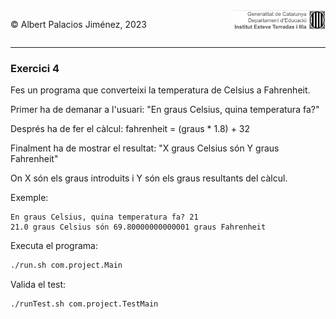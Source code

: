 <div style="display: flex; width: 100%;">
    <div style="flex: 1; padding: 0px;">
        <p>© Albert Palacios Jiménez, 2023</p>
    </div>
    <div style="flex: 1; padding: 0px; text-align: right;">
        <img src="../../assets/ieti.png" height="32" alt="Logo de IETI" style="max-height: 32px;">
    </div>
</div>
<hr/>

### Exercici 4

Fes un programa que converteixi la temperatura de Celsius a Fahrenheit.

Primer ha de demanar a l'usuari: "En graus Celsius, quina temperatura fa?"

Després ha de fer el càlcul: fahrenheit = (graus * 1.8) + 32

Finalment ha de mostrar el resultat: "X graus Celsius són Y graus Fahrenheit"

On X són els graus introduits i Y són els graus resultants del càlcul.

Exemple:
```text
En graus Celsius, quina temperatura fa? 21
21.0 graus Celsius són 69.80000000000001 graus Fahrenheit
```

Executa el programa:
```bash
./run.sh com.project.Main
```

Valida el test:
```bash
./runTest.sh com.project.TestMain
```
